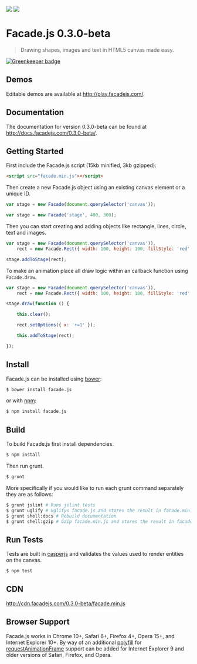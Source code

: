 [![](https://api.travis-ci.org/facadejs/Facade.js.svg)](https://travis-ci.org/facadejs/Facade.js) [![](https://david-dm.org/facadejs/Facade.js/dev-status.svg)](https://david-dm.org/facadejs/Facade.js/#info=devDependencies)

# Facade.js 0.3.0-beta

> Drawing shapes, images and text in HTML5 canvas made easy.

[![Greenkeeper badge](https://badges.greenkeeper.io/facadejs/Facade.js.svg)](https://greenkeeper.io/)

## Demos

Editable demos are available at <http://play.facadejs.com/>.

## Documentation

The documentation for version 0.3.0-beta can be found at <http://docs.facadejs.com/0.3.0-beta/>.

## Getting Started

First include the Facade.js script (15kb minified, 3kb gzipped):

```html
<script src="facade.min.js"></script>
```

Then create a new Facade.js object using an existing canvas element or a unique ID.

```javascript
var stage = new Facade(document.querySelector('canvas'));
```

```javascript
var stage = new Facade('stage', 400, 300);
```

Then you can start creating and adding objects like rectangle, lines, circle, text and images.

```javascript
var stage = new Facade(document.querySelector('canvas')),
    rect = new Facade.Rect({ width: 100, height: 100, fillStyle: 'red' });

stage.addToStage(rect);
```

To make an animation place all draw logic within an callback function using `Facade.draw`.

```javascript
var stage = new Facade(document.querySelector('canvas')),
    rect = new Facade.Rect({ width: 100, height: 100, fillStyle: 'red' });

stage.draw(function () {

    this.clear();

    rect.setOptions({ x: '+=1' });

    this.addToStage(rect);

});
```

## Install

Facade.js can be installed using [bower](http://bower.io):

```bash
$ bower install facade.js
```

or with [npm](https://www.npmjs.org):

```bash
$ npm install facade.js
```

## Build

To build Facade.js first install dependencies.

```bash
$ npm install
```

Then run grunt.

```bash
$ grunt
```

More specifically if you would like to run each grunt command separately they are as follows:

```bash
$ grunt jslint # Runs jslint tests
$ grunt uglify # Uglifys facade.js and stores the result in facade.min.js
$ grunt shell:docs # Rebuild documentation
$ grunt shell:gzip # Gzip facade.min.js and stores the result in facade.min.js.gzip
```

## Run Tests

Tests are built in [casperjs](http://casperjs.org/) and validates the values used to render entities on the canvas.

```bash
$ npm test
```

## CDN

<http://cdn.facadejs.com/0.3.0-beta/facade.min.js>

## Browser Support

Facade.js works in Chrome 10+, Safari 6+, Firefox 4+, Opera 15+, and Internet Explorer 10+. By way of an additional [polyfill](https://gist.github.com/paulirish/1579671) for [requestAnimationFrame](https://developer.mozilla.org/en-US/docs/DOM/window.requestAnimationFrame) support can be added for Internet Explorer 9 and older versions of Safari, Firefox, and Opera.
